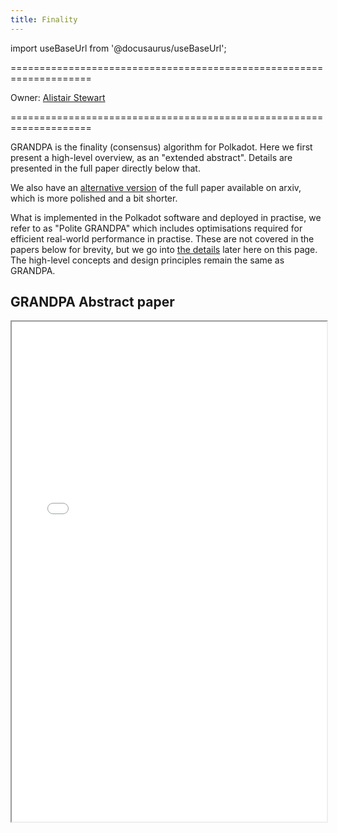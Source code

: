 ```yaml
---
title: Finality
---
```


import useBaseUrl from '@docusaurus/useBaseUrl';

====================================================================

Owner: [Alistair Stewart](/team_members/alistair.html)

====================================================================

GRANDPA is the finality (consensus) algorithm for Polkadot. Here we first
present a high-level overview, as an "extended abstract". Details are presented
in the full paper directly below that.

We also have an [alternative version](https://arxiv.org/abs/2007.01560) of the
full paper available on arxiv, which is more polished and a bit shorter.

What is implemented in the Polkadot software and deployed in practise, we refer
to as "Polite GRANDPA" which includes optimisations required for efficient
real-world performance in practise. These are not covered in the papers below
for brevity, but we go into [the details](#polite-grandpa) later here on this
page. The high-level concepts and design principles remain the same as GRANDPA.

## GRANDPA Abstract paper
<iframe width="100%" height="800" src={useBaseUrl('/pdf/GRANDPAabstract.pdf')} />

## GRANDPA Full paper
<iframe width="100%" height="800" src={useBaseUrl('/pdf/grandpa.pdf')} />

## Polite GRANDPA



